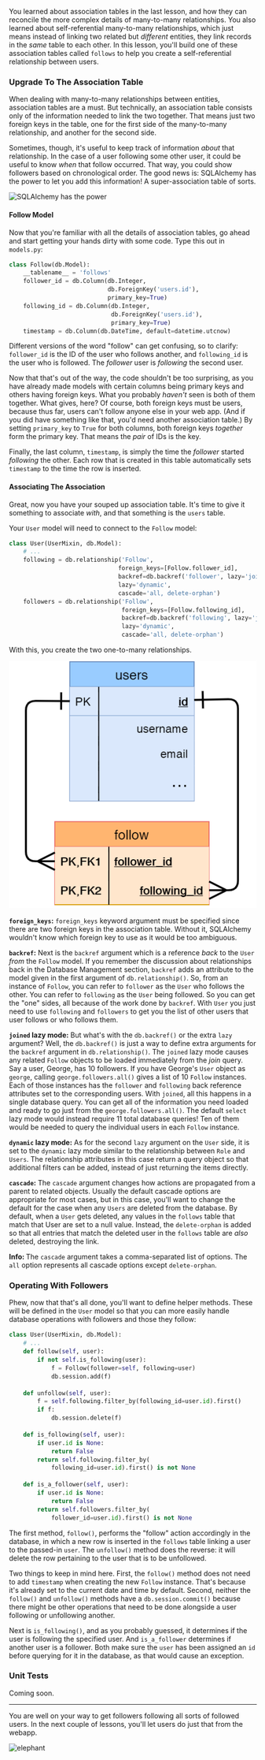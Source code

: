 You learned about association tables in the last lesson, and how they can reconcile the more complex details of many-to-many relationships. You also learned about self-referential many-to-many relationships, which just means instead of linking two related but *different* entities, they link records in the *same* table to each other. In this lesson, you'll build one of these association tables called `follows` to help you create a self-referential relationship between users.

### Upgrade To The Association Table

[//]: # (TODO: terminology)

When dealing with many-to-many relationships between entities, association tables are a must. But technically, an association table consists only of the information needed to link the two together. That means just two foreign keys in the table, one for the first side of the many-to-many relationship, and another for the second side.

Sometimes, though, it's useful to keep track of information *about* that relationship. In the case of a user following some other user, it could be useful to know *when* that follow occurred. That way, you could show followers based on chronological order. The good news is: SQLAlchemy has the power to let you add this information! A super-association table of sorts.

![SQLAlchemy has the power](https://images.unsplash.com/photo-1458007683879-47560d7e33c3?ixlib=rb-1.2.1&ixid=eyJhcHBfaWQiOjEyMDd9&auto=format&fit=crop&w=4007&q=80)

#### Follow Model

Now that you're familiar with all the details of association tables, go ahead and start getting your hands dirty with some code. Type this out in `models.py`:

```python
class Follow(db.Model):
    __tablename__ = 'follows'
    follower_id = db.Column(db.Integer,
                            db.ForeignKey('users.id'),
                            primary_key=True)
    following_id = db.Column(db.Integer,
                             db.ForeignKey('users.id'),
                             primary_key=True)
    timestamp = db.Column(db.DateTime, default=datetime.utcnow)
```

Different versions of the word "follow" can get confusing, so to clarify: `follower_id` is the ID of the user who follows another, and `following_id` is the user who is followed. The *follower* user is *following* the second user.

Now that that's out of the way, the code shouldn't be too surprising, as you have already made models with certain columns being primary keys and others having foreign keys. What you probably *haven't* seen is both of them together. What gives, here? Of course, both foreign keys must be users, because thus far, users can't follow anyone else in your web app. (And if you did have something like that, you'd need another association table.) By setting `primary_key` to `True` for both columns, both foreign keys *together* form the primary key. That means the *pair* of IDs is the key.

Finally, the last column, `timestamp`, is simply the time the *follower* started *following* the other. Each row that is created in this table automatically sets `timestamp` to the time the row is inserted.

#### Associating The Association

Great, now you have your souped up association table. It's time to give it something to associate *with*, and that something is the `users` table.

Your `User` model will need to connect to the `Follow` model:

```python
class User(UserMixin, db.Model):
    # ...
    following = db.relationship('Follow',
                               foreign_keys=[Follow.follower_id],
                               backref=db.backref('follower', lazy='joined'),
                               lazy='dynamic',
                               cascade='all, delete-orphan')
    followers = db.relationship('Follow',
                                foreign_keys=[Follow.following_id],
                                backref=db.backref('following', lazy='joined'),
                                lazy='dynamic',
                                cascade='all, delete-orphan')
```

With this, you create the two one-to-many relationships.

![diagram again](../images/follows_table.png)

**`foreign_keys`:** `foreign_keys` keyword argument must be specified since there are two foreign keys in the association table. Without it, SQLAlchemy wouldn't know which foreign key to use as it would be too ambiguous.

**`backref`:** Next is the `backref` argument which is a reference *back* to the `User` *from* the `Follow` model. If you remember the discussion about relationships back in the Database Management section, `backref` adds an attribute to the model given in the first argument of `db.relationship()`. So, from an instance of `Follow`, you can refer to `follower` as the `User` who follows the other. You can refer to `following` as the `User` being followed. So you can get the "one" sides, all because of the work done by `backref`. With `User` you just need to use `following` and `followers` to get you the list of other users that user follows or who follows them.

**`joined` lazy mode:** But what's with the `db.backref()` or the extra `lazy` argument? Well, the `db.backref()` is just a way to define extra arguments for the `backref` argument in `db.relationship()`. The `joined` lazy mode causes any related `Follow` objects to be loaded immediately from the *join* query. Say a user, George, has 10 followers. If you have George's `User` object as `george`, calling `george.followers.all()` gives a list of 10 `Follow` instances. Each of those instances has the `follower` and `following` back reference attributes set to the corresponding users. With `joined`, all this happens in a single database query. You can get all of the information you need loaded and ready to go just from the `george.followers.all()`. The default `select` lazy mode would instead require 11 total database queries! Ten of them would be needed to query the individual users in each `Follow` instance.

**`dynamic` lazy mode:** As for the second `lazy` argument on the `User` side, it is set to the `dynamic` lazy mode similar to the relationship between `Role` and `Users`. The relationship attributes in this case return a query object so that additional filters can be added, instead of just returning the items directly.

**`cascade`:** The `cascade` argument changes how actions are propagated from a parent to related objects. Usually the default cascade options are appropriate for most cases, but in this case, you'll want to change the default for the case when any `Users` are deleted from the database. By default, when a `User` gets deleted, any values in the `follows` table that match that User are set to a null value. Instead, the `delete-orphan` is added so that all entries that match the deleted user in the `follows` table are *also* deleted, destroying the link.

<div class="alert alert-info" role="alert"><b>Info: </b>The <code>cascade</code> argument takes a comma-separated list of options. The <code>all</code> option represents all cascade options except <code>delete-orphan</code>.</div>

### Operating With Followers

Phew, now that that's all done, you'll want to define helper methods. These will be defined in the `User` model so that you can more easily handle database operations with followers and those they follow:

```python
class User(UserMixin, db.Model):
    # ...
    def follow(self, user):
        if not self.is_following(user):
            f = Follow(follower=self, following=user)
            db.session.add(f)

    def unfollow(self, user):
        f = self.following.filter_by(following_id=user.id).first()
        if f:
            db.session.delete(f)

    def is_following(self, user):
        if user.id is None:
            return False
        return self.following.filter_by(
            following_id=user.id).first() is not None

    def is_a_follower(self, user):
        if user.id is None:
            return False
        return self.followers.filter_by(
            follower_id=user.id).first() is not None
```

The first method, `follow()`, performs the "follow" action accordingly in the database, in which a new row is inserted in the `follows` table linking a user to the passed-in `user`. The `unfollow()` method does the reverse: it will delete the row pertaining to the user that is to be unfollowed.

Two things to keep in mind here. First, the `follow()` method does not need to add `timestamp` when creating the new `Follow` instance. That's because it's already set to the current date and time by default. Second, neither the `follow()` and `unfollow()` methods have a `db.session.commit()` because there might be other operations that need to be done alongside a user following or unfollowing another.

Next is `is_following()`, and as you probably guessed, it determines if the user is following the specified user. And `is_a_follower` determines if another user is a follower. Both make sure the `user` has been assigned an `id` before querying for it in the database, as that would cause an exception.

### Unit Tests

[//]: # (TODO)

Coming soon.

___

You are well on your way to get followers following all sorts of followed users. In the next couple of lessons, you'll let users do just that from the webapp.

![elephant](https://images.unsplash.com/photo-1518551087665-deb76740e529?ixlib=rb-1.2.1&ixid=eyJhcHBfaWQiOjEyMDd9&auto=format&fit=crop&w=750&q=80)
